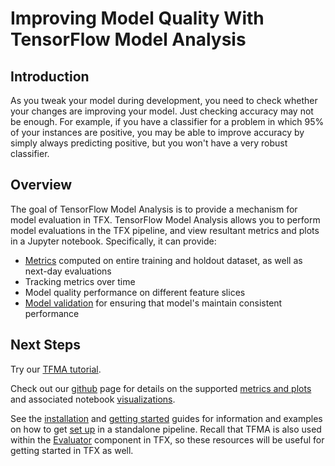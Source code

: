 # Improving Model Quality With TensorFlow Model Analysis

## Introduction

As you tweak your model during development, you need to check whether your
changes are improving your model. Just checking accuracy may not be enough. For
example, if you have a classifier for a problem in which 95% of your instances
are positive, you may be able to improve accuracy by simply always predicting
positive, but you won't have a very robust classifier.

## Overview

The goal of TensorFlow Model Analysis is to provide a mechanism for model
evaluation in TFX. TensorFlow Model Analysis allows you to perform model
evaluations in the TFX pipeline, and view resultant metrics and plots in a
Jupyter notebook. Specifically, it can provide:

*   [Metrics](https://tensorflow.github.io/model-analysis/metrics) computed on entire training and holdout
    dataset, as well as next-day evaluations
*   Tracking metrics over time
*   Model quality performance on different feature slices
*   [Model validation](https://tensorflow.github.io/model-analysis/model_validations) for ensuring that
    model's maintain consistent performance

## Next Steps

Try our [TFMA tutorial](https://tensorflow.github.io/tfx/tutorials/model_analysis/tfma_basic).

Check out our [github](https://github.com/tensorflow/model-analysis) page for
details on the supported
[metrics and plots](https://tensorflow.github.io/model-analysis/metrics) and associated notebook
[visualizations](https://tensorflow.github.io/model-analysis/visualizations).

See the [installation](https://tensorflow.github.io/model-analysis/install) and
[getting started](https://tensorflow.github.io/model-analysis/get_started) guides for information and
examples on how to get [set up](https://tensorflow.github.io/model-analysis/setup) in a standalone
pipeline. Recall that TFMA is also used within the [Evaluator](evaluator.md)
component in TFX, so these resources will be useful for getting started in TFX
as well.
